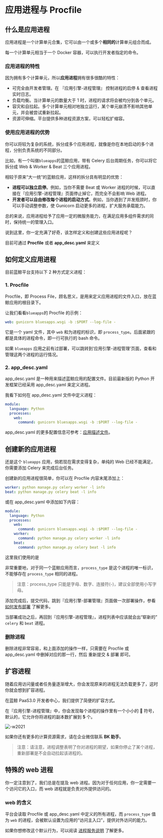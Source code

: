 # 应用进程与 Procfile

## 什么是应用进程

应用进程是一个计算单元合集，它可以由一个或多个**相同的**计算单元组合而成。

每一个计算单元相当于一个 Docker 容器，可以执行开发者指定的命令。

### 应用进程的特性

因为拥有多个计算单元，所以**应用进程**拥有很多很酷的特性：
- 可完全由开发者管理。在 『应用引擎-进程管理』 控制进程的启停 & 查看进程实时日志。
- 负载均衡。当计算单元的数量大于 1 时，进程的请求将会被均分到各个单元。
- 容灾和自拉起。多个计算单元相对地独立运行，某个单元崩溃不影响其他单元，并会被尝试重新拉起。
- 资源可伸缩。平台提供多种进程资源方案，可以轻松扩缩容。

### 使用应用进程的优势

你可以将较为复杂的系统，拆分成多个应用进程，就像是你在本地启动的多个进程，分别负责系统的不同部分。

比如，有一个叫做`blueapps`的蓝鲸应用，带有 Celery 后台周期任务，你可以将它拆分成 Web & Worker & Beat 三个应用进程。

相较于原来“大一统”的蓝鲸应用，这样的拆分具有明显的优势：
- **进程可以独立启停**。例如，当你不需要 Beat 或 Worker 进程的时候，可以直接在『应用引擎-进程管理』页面停止掉它，而完全不会影响 Web 进程。
- **开发者可以自由修改每个进程的启动方式**。例如，当你遇到了并发瓶颈时，你可以手动调整参数，使 Gunicorn 启动更多的进程，扩大服务承载能力。

总的来说，应用进程给予了应用一定的微服务能力，在满足应用多组件需求的同时，保持统一的管理入口。

说到这里，你一定充满了好奇，该怎样定义和创建这些应用进程呢？

目前可通过 **Procfile** 或者 **app_desc.yaml** 来定义


## 如何定义应用进程

目前蓝鲸平台支持以下 2 种方式定义进程：

### 1. Procfile

Procfile，即 Process File，顾名思义，是用来定义应用进程的文件入口，放在蓝鲸应用的根目录下。

让我们看看`blueapps`的 Procfile 的示例：

```yaml
web: gunicorn bluesapps.wsgi -b :$PORT --log-file -
```

它是一个 yaml 文件，其中 `web` 和为进程的标识，即 `process_type`。后面紧跟的都是具体的进程命令，即一行可执行的 bash 命令。

如果 `blueapps` 应用之前有过部署，可以跳转到‘应用引擎-进程管理’页面，查看和管理这两个进程的运行情况。

### 2. app_desc.yaml

app_desc.yaml 是一种用来描述蓝鲸应用的配置文件。目前最新版的 Python 开发框架已经采用 app_desc.yaml 来定义进程。

我看下如何在 app_desc.yaml 文件中定义进程：
```yaml
module:
  language: Python
  processes:
    web:
      command: gunicorn bluesapps.wsgi -b :$PORT --log-file -
```

app_desc.yaml 的更多配置信息可参考：[应用描述文件](./app_desc.md)。


## 创建新的应用进程

还是这个 `blueapps` 应用，倘若现在需求变得复杂，单纯的 Web 已经不能满足，你需要添加 Celery 来完成后台任务。

创建新的应用进程很简单，你可以在 Procfile 内容末尾添加上：

```yaml
worker: python manage.py celery worker -l info
beat: python manage.py celery beat -l info
```


或在 app_desc.yaml 中添加如下内容：
```yaml
module:
  language: Python
  processes:
    web:
      command: gunicorn bluesapps.wsgi -b :$PORT --log-file -
    worker:
      command: python manage.py celery worker -l info
    beat:
      command: python manage.py celery beat -l info
```

这里我们使用的是

非常重要地，对于同一个蓝鲸应用而言，`process_type` 是这个进程的唯一标识， 不能够存在 `process_type` 相同的进程。

> 注意：process_type 只能是字母、数字、连接符(-)，建议全部使用小写字母。

添加完成后，提交代码，跳到『应用引擎-部署管理』页面做一次部署操作，参看 [如何发布部署](./deploy_intro.md) 了解更多。

当部署成功之后，再回到『应用引擎-进程管理』，进程列表中应该就会出“崭新的” `celery` 和 `beat` 进程。

### 删除进程

删除进程非常容易，和上面添加的操作一样，只需要在 Procfile 或 app_desc.yaml 中删掉对应的那一行，然后 重新提交 & 部署 即可。

## 扩容进程

随着应用访问量或者任务量逐渐增大，你会发现原来的进程无法负载更多了，这时你就会想到扩容进程。

在蓝鲸 PaaS3.0 开发者中心，我们提供了简便的扩容方式。

在『应用引擎-进程管理』中，你会发现每个进程的操作里有一个小小的 🔧 符号，默认的，它允许你将进程的副本数扩展到 **5** 个。

![-w2021](../../images/docs/scale_process.png)

如果你还有更多的计算资源需求，请在企业微信联系 **BK 助手**。

> 注意：请注意，进程调整表明了你对进程的期望，如果你停止了某个进程，重新部署是不会自动拉起该进程的。

## 特殊的 web 进程

你一定注意到了，我们总是在提及 web 进程。因为对于任何应用，你一定需要一个访问它的入口，而 web 进程就是负责对外提供访问的。

### web 的含义

平台会读取 Procfile 或 app_desc.yaml 中定义的所有进程，而 `process_type` 值为 `web` 的进程，会被默认设置为应用的“访问主入口”，提供对外访问的能力。

如果你想修改这个默认行为，可以阅读 [进程服务说明](./entry_proc_services.md) 了解更多。